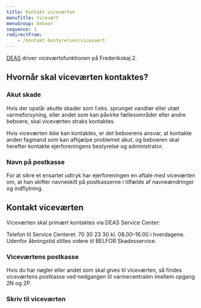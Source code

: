 ```yaml
---
title: Kontakt viceværten
menuTitle: Vicevært
menuGroup: beboer
sequence: 1
redirectFrom:
    - /kontakt-bestyrelsen/vicevaert
---
```

[DEAS](https://deas.dk/) driver viceværtsfunktionen på Frederikskaj&nbsp;2.

## Hvornår skal viceværten kontaktes?

### Akut skade

Hvis der opstår akutte skader som f.eks. sprunget vandrør eller utæt varmeforsyning, eller andet som kan påvirke fællesområder eller andre beboere, skal viceværten straks kontaktes.

Hvis viceværten ikke kan kontaktes, er det beboerens ansvar, at kontakte anden fagmand som kan afhjælpe problemet akut, og beboeren skal herefter kontakte ejerforeningens bestyrelse og administrator.

### Navn på postkasse

For at sikre et ensartet udtryk har ejerforeningen en aftale med viceværten om, at han skifter navneskilt på postkasserne i tilfælde af navneændringer og indflytning.

## Kontakt viceværten

Viceværten skal primært kontaktes via DEAS Service Center:

Telefon til Service Centeret: 70&nbsp;30&nbsp;23&nbsp;30 kl. 08.00&ndash;16.00 i hverdagene. Udenfor åbningstid stilles videre til BELFOR Skadesservice.

### Viceværtens postkasse

Hvis du har nøgler eller andet som skal gives til viceværten, så findes viceværtens postkasse ved nedgangen til varmecentralen imellem opgang 2N og&nbsp;2P.

### Skriv til viceværten

<ContactForm type='vicevaert' buttonLabel="Send besked">
    <TextInput label="Fulde navn" name="name" required inputProps={{maxlength: 100}} />
    <ApartmentSelect allApartments={true} />
    <TextInput label="E-mail" name="email" type="email" required inputProps={{maxlength: 100}} />
    <TextInput label="Telefonnummer" name="phone" type="tel" required inputProps={{maxlength: 100}} />
    <TextInput label="Emne" name="subject" required inputProps={{maxlength: 200}} />
    <TextInput label="Besked" name="message" required multiline inputProps={{maxlength: 5000}} />
</ContactForm>
